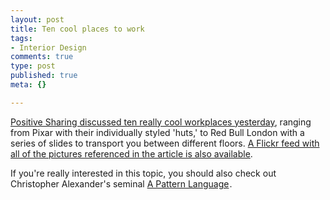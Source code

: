 ```yaml
--- 
layout: post
title: Ten cool places to work
tags: 
- Interior Design
comments: true
type: post
published: true
meta: {}

---
```

<a href="http://positivesharing.com/2006/10/10-seeeeeriously-cool-workplaces/">Positive Sharing discussed ten really cool workplaces yesterday</a>, ranging from Pixar with their individually styled 'huts,' to Red Bull London with a series of slides to transport you between different floors. <a href="http://flickr.com/photos/79428304@N00/sets/72157594314453240/">A Flickr feed with all of the pictures referenced in the article is also available</a>.

  If you're really interested in this topic, you should also check out Christopher Alexander's seminal <a href="http://www.amazon.com/gp/redirect.html?ie=UTF8&location=http%3A%2F%2Fwww.amazon.com%2FPattern-Language-Buildings-Construction-Environmental%2Fdp%2F0195019199&tag=sixdollarchim-20&linkCode=ur2&camp=1789&creative=9325">A Pattern Language</a><img src="http://www.assoc-amazon.com/e/ir?t=sixdollarchim-20&amp;l=ur2&amp;o=1" width="1" height="1" border="0" alt="" style="border:none !important; margin:0px !important;" />.

